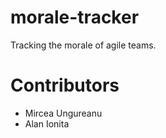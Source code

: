 # morale-tracker
Tracking the morale of agile teams.

# Contributors 

- Mircea Ungureanu 
- Alan Ionita
